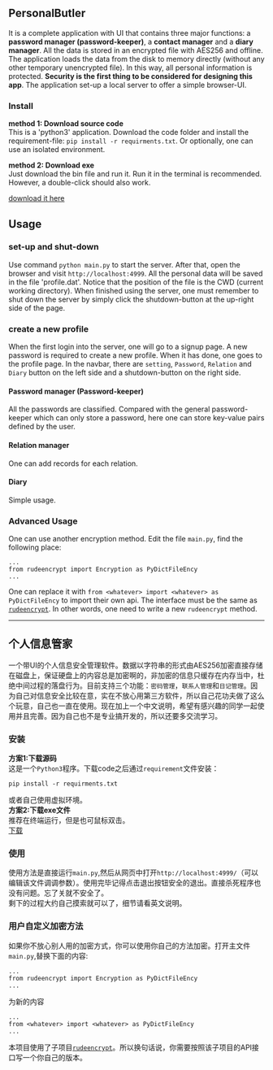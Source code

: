 ## PersonalButler

It is a complete application with UI that contains three major functions: a **password manager (password-keeper)**, a **contact manager** and a **diary manager**. All the data is stored in an encrypted file with AES256 and offline. The application loads the data from the disk to memory directly (without any other temporary unencrypted file). In this way, all personal information is protected. **Security is the first thing to be considered for designing this app**. The application set-up a local server to offer a simple browser-UI.

### Install
**method 1: Download source code**  
This is a 'python3' application. Download the code folder and install the requirement-file: `pip install -r requirments.txt`. Or optionally, one can use an isolated environment.

**method 2: Download exe**  
Just download the bin file and run it. Run it in the terminal is recommended. However, a double-click should also work.

[download it here](https://github.com/HengyueLi/PersonalButler/releases)

## Usage

### set-up and  shut-down

Use command `python main.py` to start the server. After that, open the browser and visit `http://localhost:4999`. All the personal data will be saved in the file 'profile.dat'. Notice that the position of the file is the CWD (current working directory). When finished using the server, one must remember to shut down the server by simply click the shutdown-button at the up-right side of the page.

### create a new profile

When the first login into the server, one will go to a signup page. A new password is required to create a new profile. When it has done, one goes to the profile page. In the navbar, there are `setting`, `Password`, `Relation` and `Diary` button on the left side and a shutdown-button on the right side.

#### Password manager (Password-keeper)

All the passwords are classified. Compared with the general password-keeper which can only store a password, here one can store key-value pairs defined by the user.

#### Relation manager

One can add records for each relation.

#### Diary

Simple usage.

### Advanced Usage
One can use another encryption method. Edit the file `main.py`, find the following place:
```
...
from rudeencrypt import Encryption as PyDictFileEncy
...
```
One can replace it with `from <whatever> import <whatever> as PyDictFileEncy` to import their own api.
The interface must be the same as [`rudeencrypt`](https://pypi.org/project/rudeencrypt/). In other words, one need to write a new `rudeencrypt` method.  

--------------------

## 个人信息管家  
一个带UI的个人信息安全管理软件。数据以字符串的形式由AES256加密直接存储在磁盘上，保证硬盘上的内容总是加密啊的，非加密的信息只缓存在内存当中，杜绝中间过程的落盘行为。目前支持三个功能：`密码管理`，`联系人管理`和`日记管理`。因为自己对信息安全比较在意，实在不放心用第三方软件，所以自己花功夫做了这么个玩意，自己也一直在使用。现在加上一个中文说明，希望有感兴趣的同学一起使用并且完善。因为自己也不是专业搞开发的，所以还要多交流学习。


### 安装
**方案1:下载源码**   
这是一个`Python3`程序。下载code之后通过`requirement`文件安装：  
```
pip install -r requirments.txt
```
或者自己使用虚拟环境。  
**方案2:下载exe文件**   
推荐在终端运行，但是也可鼠标双击。  
[下载](https://github.com/HengyueLi/PersonalButler/releases)

### 使用  
使用方法是直接运行`main.py`,然后从网页中打开`http://localhost:4999/`（可以编辑该文件调调参数）。使用完毕记得点击退出按钮安全的退出。直接杀死程序也没有问题。忘了关就不安全了。  
剩下的过程大约自己摸索就可以了，细节请看英文说明。

### 用户自定义加密方法
如果你不放心别人用的加密方式，你可以使用你自己的方法加密。打开主文件 `main.py`,替换下面的内容:
```
...
from rudeencrypt import Encryption as PyDictFileEncy
...
```
为新的内容  
```
...
from <whatever> import <whatever> as PyDictFileEncy
...
```  
本项目使用了子项目[`rudeencrypt`](https://pypi.org/project/rudeencrypt/)。所以换句话说，你需要按照该子项目的API接口写一个你自己的版本。
